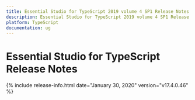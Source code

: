```yaml
---
title: Essential Studio for TypeScript 2019 volume 4 SP1 Release Notes  
description: Essential Studio for TypeScript 2019 volume 4 SP1 Release Notes  
platform: TypeScript
documentation: ug
---
```


# Essential Studio for TypeScript  Release Notes  

{% include release-info.html date="January 30, 2020"  version="v17.4.0.46" %} 







